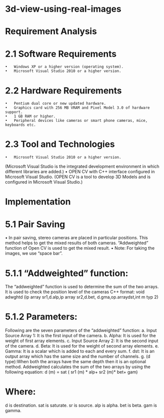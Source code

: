 ﻿# 3d-view-using-real-images
 # Requirement Analysis
 
# 2.1 Software Requirements
	•	Windows XP or a higher version (operating system).
	•	Microsoft Visual Studio 2010 or a higher version.
# 2.2 Hardware Requirements
	•	Pentium dual core or new updated hardware.
	•	Graphics card with 256 MB VRAM and Pixel Model 3.0 of hardware support.
	•	1 GB RAM or higher.
	•	Peripheral devices like cameras or smart phone cameras, mice, keyboards etc.
# 2.3 Tool and Technologies
	•	Microsoft Visual Studio 2010 or a higher version.
(Microsoft Visual Studio is the integrated development environment in which different libraries are added.)
	•	OPEN CV with C++ interface configured in Microsoft Visual Studio.
(OPEN CV is a tool to develop 3D Models and is configured in Microsoft Visual Studio.)

# Implementation 
# 5.1 Pair Saving
• In pair saving, stereo cameras are placed in particular positions. This method helps to get the mixed results of both cameras. “Addweighted” function of Open CV is used to get the mixed result. 
• Note: For taking the images, we use “space bar”.
# 5.1.1 “Addweighted” function:
The “addweighted” function is used to determine the sum of the two arrays. It is used to check the position level of the cameras C++ format: void adwghtd   (ip array sr1,d.alp,ip array sr2,d.bet, d.gma,op.arraydst,int m typ 2)
# 5.1.2 Parameters:
Following are the seven parameters of the “addweighted” function:
a. Input Source Array 1: It is the first input of the camera.
b. Alpha: It is used for the weight of first array elements.
c. Input Source Array 2: It is the second input of the camera.
d. Beta: It is used for the weight of second array elements.
e. Gamma: It is a scalar which is added to each and every sum.
f. dst: It is an output array which has the same size and the number of channels.
g. (d type):When both the arrays have the same depth then it is an optional method. Addweighted calculates the sum of the two arrays by using the following equation:
d (m) = sat ( sr1 (m) * alp+ sr2 (m)* bet+ gam)
# Where:
d is destination.
sat is saturate.
sr is source.
alp is alpha.
bet is beta.
gam is gamma.


